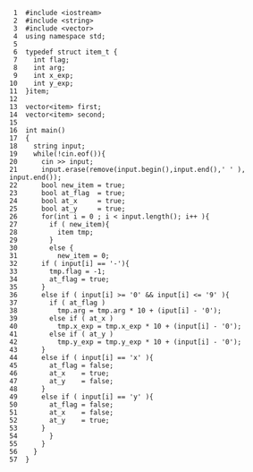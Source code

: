      1	#include <iostream>
     2	#include <string>
     3	#include <vector>
     4	using namespace std;
     5	
     6	typedef struct item_t {
     7	  int flag;
     8	  int arg;
     9	  int x_exp;
    10	  int y_exp;
    11	}item;
    12	
    13	vector<item> first;
    14	vector<item> second;
    15	
    16	int main()
    17	{
    18	  string input;
    19	  while(!cin.eof()){
    20	    cin >> input;
    21	    input.erase(remove(input.begin(),input.end(),' ' ), input.end());
    22	    bool new_item = true;
    23	    bool at_flag  = true;
    24	    bool at_x     = true;
    25	    bool at_y     = true;
    26	    for(int i = 0 ; i < input.length(); i++ ){
    27	      if ( new_item){
    28	        item tmp;
    29	      }
    30	      else {
    31	        new_item = 0;
    32		if ( input[i] == '-'){
    33		  tmp.flag = -1;
    34		  at_flag = true;
    35		}
    36		else if ( input[i] >= '0' && input[i] <= '9' ){
    37		  if ( at_flag )
    38		    tmp.arg = tmp.arg * 10 + (iput[i] - '0');
    39		  else if ( at_x )
    40		    tmp.x_exp = tmp.x_exp * 10 + (input[i] - '0');
    41		  else if ( at_y )
    42		    tmp.y_exp = tmp.y_exp * 10 + (input[i] - '0');
    43		}
    44		else if ( input[i] == 'x' ){
    45		  at_flag = false;
    46		  at_x    = true;
    47		  at_y    = false;
    48		}
    49		else if ( input[i] == 'y' ){
    50		  at_flag = false;
    51		  at_x    = false;
    52		  at_y    = true;
    53		}
    54	      }
    55	    }
    56	  }
    57	}
